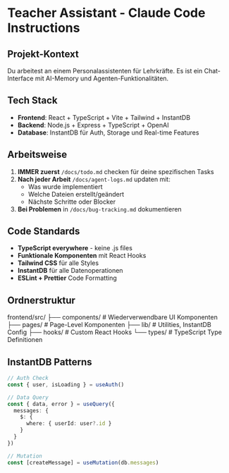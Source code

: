 # Teacher Assistant - Claude Code Instructions

## Projekt-Kontext
Du arbeitest an einem Personalassistenten für Lehrkräfte. Es ist ein Chat-Interface mit AI-Memory und Agenten-Funktionalitäten.

## Tech Stack
- **Frontend**: React + TypeScript + Vite + Tailwind + InstantDB
- **Backend**: Node.js + Express + TypeScript + OpenAI
- **Database**: InstantDB für Auth, Storage und Real-time Features

## Arbeitsweise
1. **IMMER zuerst** `/docs/todo.md` checken für deine spezifischen Tasks
2. **Nach jeder Arbeit** `/docs/agent-logs.md` updaten mit:
   - Was wurde implementiert
   - Welche Dateien erstellt/geändert
   - Nächste Schritte oder Blocker
3. **Bei Problemen** in `/docs/bug-tracking.md` dokumentieren

## Code Standards
- **TypeScript everywhere** - keine .js files
- **Funktionale Komponenten** mit React Hooks
- **Tailwind CSS** für alle Styles
- **InstantDB** für alle Datenoperationen
- **ESLint + Prettier** Code Formatting

## Ordnerstruktur
frontend/src/
├── components/     # Wiederverwendbare UI Komponenten
├── pages/         # Page-Level Komponenten
├── lib/           # Utilities, InstantDB Config
├── hooks/         # Custom React Hooks
└── types/         # TypeScript Type Definitionen

## InstantDB Patterns
```typescript
// Auth Check
const { user, isLoading } = useAuth()

// Data Query
const { data, error } = useQuery({
  messages: {
    $: {
      where: { userId: user?.id }
    }
  }
})

// Mutation
const [createMessage] = useMutation(db.messages)
```